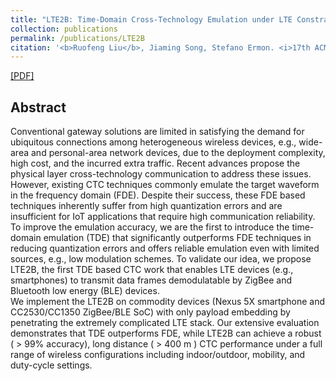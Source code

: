 ```yaml
---
title: "LTE2B: Time-Domain Cross-Technology Emulation under LTE Constraints."
collection: publications
permalink: /publications/LTE2B
citation: '<b>Ruofeng Liu</b>, Jiaming Song, Stefano Ermon. <i>17th ACM Conference on Embedded Networked Sensor Systems </i>. <b>Sensys 2019</b>.'
---
```

[[PDF]](https://arxiv.org/abs/1907.13220)

## Abstract
Conventional gateway solutions are limited in satisfying the demand for ubiquitous connections among heterogeneous wireless devices, e.g., wide-area and personal-area network devices, due to the deployment complexity, high cost, and the incurred extra traffic. Recent advances propose the physical layer cross-technology communication to address these issues. However, existing CTC techniques commonly emulate the target waveform in the frequency domain (FDE). Despite their success, these FDE based techniques inherently suffer from high quantization errors and are insufficient for IoT applications that require high communication reliability.
<br>
To improve the emulation accuracy, we are the first to introduce the time-domain emulation (TDE) that significantly outperforms FDE techniques in reducing quantization errors and offers reliable emulation even with limited sources, e.g., low modulation schemes. To validate our idea, we propose LTE2B, the first TDE based CTC work that enables LTE devices (e.g., smartphones) to transmit data frames demodulatable by ZigBee and Bluetooth low energy (BLE) devices.
<br>
We implement the LTE2B on commodity devices (Nexus 5X smartphone and CC2530/CC1350 ZigBee/BLE SoC) with only payload embedding by penetrating the extremely complicated LTE stack. Our extensive evaluation demonstrates that TDE outperforms FDE, while LTE2B can achieve a robust ( > 99% accuracy), long distance ( > 400 m ) CTC performance under a full range of wireless configurations including indoor/outdoor, mobility, and duty-cycle settings.